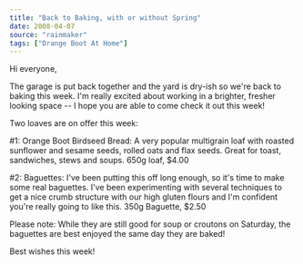 ```yaml
---
title: "Back to Baking, with or without Spring"
date: 2008-04-07
source: "rainmaker"
tags: ["Orange Boot At Home"]
---
```


Hi everyone,

The garage is put back together and the yard is dry-ish so we're back to baking this week. I'm really excited about working in a brighter, fresher looking space -- I hope you are able to come check it out this week!

Two loaves are on offer this week:

#1: Orange Boot Birdseed Bread: A very popular multigrain loaf with roasted sunflower and sesame seeds, rolled oats and flax seeds. Great for toast, sandwiches, stews and soups. 650g loaf, $4.00

#2: Baguettes: I've been putting this off long enough, so it's time to make some real baguettes. I've been experimenting with several techniques to get a nice crumb structure with our high gluten flours and I'm confident you're really going to like this. 350g Baguette, $2.50

Please note: While they are still good for soup or croutons on Saturday, the baguettes are best enjoyed the same day they are baked!

Best wishes this week!

